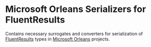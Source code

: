 # Microsoft Orleans Serializers for FluentResults

Contains necessary surrogates and converters for serialization of [FluentResults](https://github.com/altmann/FluentResults) types in [Microsoft Orleans](https://github.com/dotnet/orleans) projects.